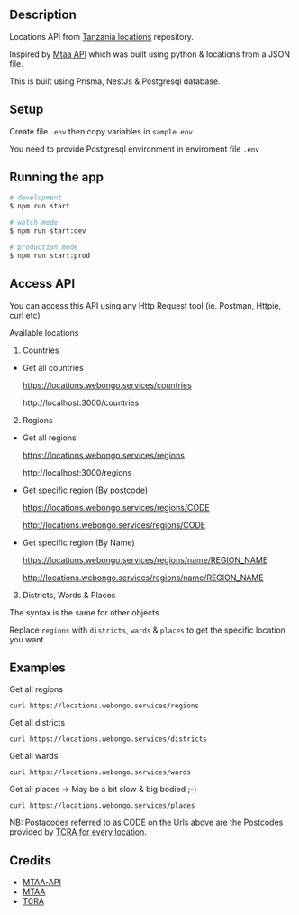 ## Description

Locations API from [Tanzania locations](https://github.com/HackEAC/tanzania-locations-db) repository.

Inspired by [Mtaa API](https://github.com/HackEAC/mtaaAPI/) which was
built using python & locations from a JSON file.

This is built using Prisma, NestJs & Postgresql database.

## Setup
Create file ```.env``` then copy variables in ```sample.env```

You need to provide Postgresql environment in enviroment file ```.env```

## Running the app

```bash
# development
$ npm run start

# watch mode
$ npm run start:dev

# production mode
$ npm run start:prod
```

## Access API


You can access this API using any Http Request tool (ie. Postman, Httpie,
curl etc)

Available locations

1. Countries

- Get all countries

    https://locations.webongo.services/countries

    http://localhost:3000/countries


2. Regions

- Get all regions

    https://locations.webongo.services/regions

    http://localhost:3000/regions


- Get specific region (By postcode)

    https://locations.webongo.services/regions/CODE

    http://locations.webongo.services/regions/CODE

- Get specific region (By Name)

    https://locations.webongo.services/regions/name/REGION_NAME

    http://locations.webongo.services/regions/name/REGION_NAME

3. Districts, Wards & Places

The syntax is the same for other objects

Replace `regions` with `districts`, `wards` & `places` to get the specific
location you want.


## Examples 

Get all regions

    curl https://locations.webongo.services/regions

Get all districts

    curl https://locations.webongo.services/districts

Get all wards

    curl https://locations.webongo.services/wards

Get all places -> May be a bit slow & big bodied ;-)

    curl https://locations.webongo.services/places


NB: Postacodes referred to as CODE on the Urls above are the Postcodes
provided by [TCRA for every
location](https://www.tcra.go.tz/index.php/publication-and-statistics/postcode-list).


## Credits

- [MTAA-API](https://github.com/HackEAC/mtaaAPI/)
- [MTAA](https://github.com/Kalebu/mtaa)
- [TCRA](https://www.tcra.go.tz/index.php/publication-and-statistics/postcode-list)
